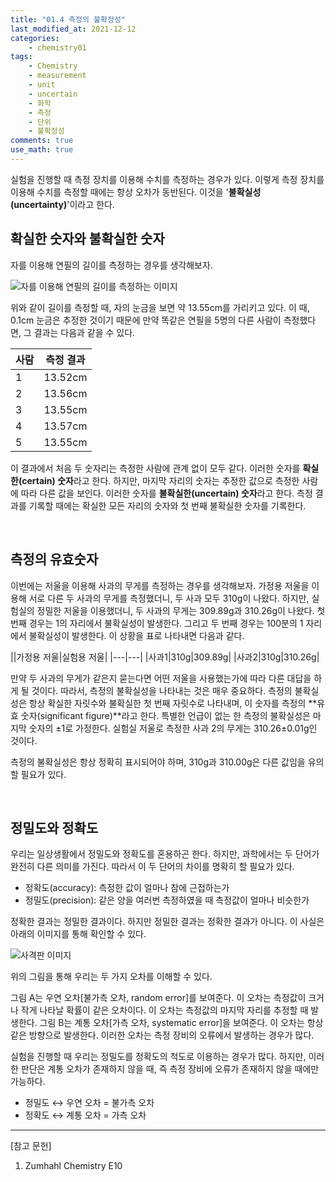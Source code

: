 ```yaml
---
title: "01.4 측정의 불확정성"
last_modified_at: 2021-12-12
categories:
    - chemistry01
tags:
    - Chemistry
    - measurement
    - unit
    - uncertain
    - 화학
    - 측정
    - 단위
    - 불확정성
comments: true
use_math: true
---
```


실험을 진행할 때 측정 장치를 이용해 수치를 측정하는 경우가 있다. 이렇게 측정 장치를 이용해 수치를 측정할 때에는 항상 오차가 동반된다. 이것을 '**불확실성(uncertainty)**'이라고 한다. 

<h2>확실한 숫자와 불확실한 숫자</h2>

자를 이용해 연필의 길이를 측정하는 경우를 생각해보자.

<img src="" alt="자를 이용해 연필의 길이를 측정하는 이미지">

위와 같이 길이를 측정할 때, 자의 눈금을 보면 약 13.55cm를 가리키고 있다. 이 때, 0.1cm 눈금은 추정한 것이기 때문에 만약 똑같은 연필을 5명의 다른 사람이 측정했다면, 그 결과는 다음과 같을 수 있다.

|사람|측정 결과|
|---|---|
|1|13.52cm|
|2|13.56cm|
|3|13.55cm|
|4|13.57cm|
|5|13.55cm|

이 결과에서 처음 두 숫자리는 측정한 사람에 관계 없이 모두 같다. 이러한 숫자를 **확실한(certain) 숫자**라고 한다. 하지만, 마지막 자리의 숫자는 추정한 값으로 측정한 사람에 따라 다른 값을 보인다. 이러한 숫자를 **불확실한(uncertain) 숫자**라고 한다. 측정 결과를 기록할 때에는 확실한 모든 자리의 숫자와 첫 번째 불확실한 숫자를 기록한다.

<br/>

<h2>측정의 유효숫자</h2>

이번에는 저울을 이용해 사과의 무게를 측정하는 경우를 생각해보자. 가정용 저울을 이용해 서로 다른 두 사과의 무게를 측정했더니, 두 사과 모두 310g이 나왔다. 하지만, 실험실의 정밀한 저울을 이용했더니, 두 사과의 무게는 309.89g과 310.26g이 나왔다. 첫 번째 경우는 1의 자리에서 불확실성이 발생한다. 그리고 두 번째 경우는 100분의 1 자리에서 불확실성이 발생한다. 이 상황을 표로 나타내면 다음과 같다.

||가정용 저울|실험용 저울|
|---|---|
|사과1|310g|309.89g|
|사과2|310g|310.26g|

만약 두 사과의 무게가 같은지 묻는다면 어떤 저울을 사용했는가에 따라 다른 대답을 하게 될 것이다. 따라서, 측정의 불확실성을 나타내는 것은 매우 중요하다. 측정의 불확실성은 항상 확실한 자릿수와 불확실한 첫 번째 자릿수로 나타내며, 이 숫자를 측정의 **유효 숫자(significant figure)**라고 한다. 특별한 언급이 없는 한 측정의 불확실성은 마지막 숫자의 ±1로 가정한다. 실험실 저울로 측정한 사과 2의 무게는 310.26±0.01g인 것이다.

측정의 불확실성은 항상 정확히 표시되어야 하며, 310g과 310.00g은 다른 값임을 유의할 필요가 있다.

<br/>

<h2>정밀도와 정확도</h2>

우리는 일상생활에서 정밀도와 정확도를 혼용하곤 한다. 하지만, 과학에서는 두 단어가 완전히 다른 의미를 가진다. 따라서 이 두 단어의 차이를 명확히 할 필요가 있다.

- 정확도(accuracy): 측정한 값이 얼마나 참에 근접하는가
- 정밀도(precision): 같은 양을 여러번 측정하였을 때 측정값이 얼마나 비슷한가

정확한 결과는 정밀한 결과이다. 하지만 정밀한 결과는 정확한 결과가 아니다. 이 사실은 아래의 이미지를 통해 확인할 수 있다.

<img src="" alt="사격판 이미지">

위의 그림을 통해 우리는 두 가지 오차를 이해할 수 있다.

그림 A는 우연 오차[불가측 오차, random error]를 보여준다. 이 오차는 측정값이 크거나 작게 나타날 확률이 같은 오차이다. 이 오차는 측정값의 마지막 자리를 추정할 때 발생한다. 그림 B는 계통 오차[가측 오차, systematic error]을 보여준다. 이 오차는 항상 같은 방향으로 발생한다. 이러한 오차는 측정 장비의 오류에서 발생하는 경우가 많다.

실험을 진행할 때 우리는 정밀도를 정확도의 척도로 이용하는 경우가 많다. 하지만, 이러한 판단은 계통 오차가 존재하지 않을 때, 즉 측정 장비에 오류가 존재하지 않을 때에만 가능하다.

- 정밀도 ↔ 우연 오차 = 불가측 오차
- 정확도 ↔ 계통 오차 = 가측 오차

-----

[참고 문헌]

1. Zumhahl Chemistry E10